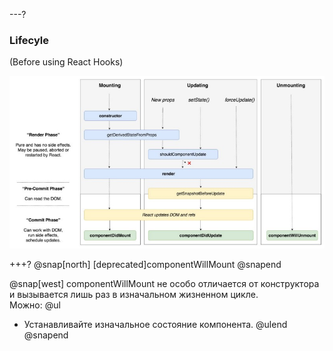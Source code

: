 ---?
### Lifecyle
(Before using React Hooks)

![TIP](template/img/lifecycle.jpg)

+++?
@snap[north]
[deprecated]componentWillMount
@snapend

@snap[west]
componentWillMount не особо отличается от конструктора и вызывается лишь раз в изначальном жизненном цикле.
<br>
Можно: 
@ul[](false)
- Устанавливайте изначальное состояние компонента.
@ulend
@snapend

